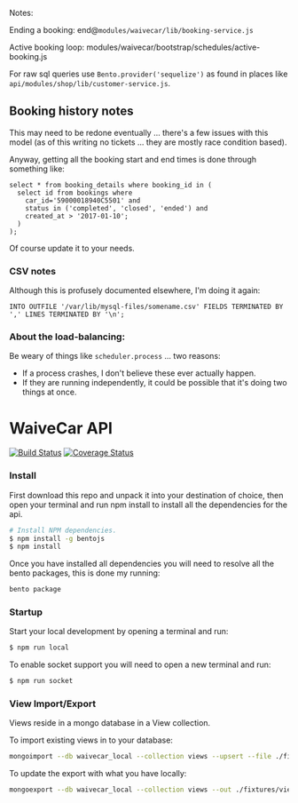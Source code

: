 Notes:

Ending a booking: end@`modules/waivecar/lib/booking-service.js`

Active booking loop: modules/waivecar/bootstrap/schedules/active-booking.js

For raw sql queries use `Bento.provider('sequelize')` as found in places like `api/modules/shop/lib/customer-service.js`.

## Booking history notes

This may need to be redone eventually ... there's a few issues with this model (as of this writing no tickets ... they are mostly race condition based).


Anyway, getting all the booking start and end times is done through something like:

    select * from booking_details where booking_id in (
      select id from bookings where 
        car_id='59000018940C5501' and 
        status in ('completed', 'closed', 'ended') and 
        created_at > '2017-01-10';
      )
    );

Of course update it to your needs.

### CSV notes

Although this is profusely documented elsewhere, I'm doing it again:


    INTO OUTFILE '/var/lib/mysql-files/somename.csv' FIELDS TERMINATED BY ',' LINES TERMINATED BY '\n';


### About the load-balancing:

Be weary of things like `scheduler.process` ... two reasons:

  * If a process crashes, I don't believe these ever actually happen.
  * If they are running independently, it could be possible that it's doing two things at once.

WaiveCar API
============

[![Build Status](https://magnum.travis-ci.com/clevertech/Waivecar.svg?token=EMVjzHuEYHd2d2DHdQxn&branch=api/development)](https://magnum.travis-ci.com/clevertech/Waivecar)
[![Coverage Status](https://devops.clevertech.biz/api/coverage/badge?token=fhrk45ASDA45asdkj545434343&repo=clevertech%2FWaivecar&branch=api/development)](https://devops.clevertech.biz/api/coverage/report?token=fhrk45ASDA45asdkj545434343&repo=clevertech%2FWaivecar&branch=api/development)

### Install

First download this repo and unpack it into your destination of choice, then open your terminal and run npm install to install all the dependencies for the api.

```sh
# Install NPM dependencies.
$ npm install -g bentojs
$ npm install
```

Once you have installed all dependencies you will need to resolve all the bento packages, this is done my running:

```sh
bento package
```

### Startup

Start your local development by opening a terminal and run:

```sh
$ npm run local
```

To enable socket support you will need to open a new terminal and run:

```sh
$ npm run socket
```

### View Import/Export

Views reside in a mongo database in a View collection.

To import existing views in to your database:

```sh
mongoimport --db waivecar_local --collection views --upsert --file ./fixtures/views.json
```

To update the export with what you have locally:

```sh
mongoexport --db waivecar_local --collection views --out ./fixtures/views.json
```
